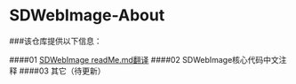 # SDWebImage-About

###该仓库提供以下信息：

####01 [SDWebImage readMe.md翻译](http://www.cnblogs.com/wendingding/p/5110732.html)
####02 SDWebImage核心代码中文注释
####03 其它（待更新）